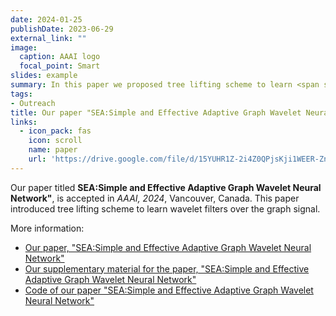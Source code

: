 ```yaml
---
date: 2024-01-25
publishDate: 2023-06-29
external_link: ""
image:
  caption: AAAI logo
  focal_point: Smart
slides: example
summary: In this paper we proposed tree lifting scheme to learn <span style="color:red"> **wavelet filters**</span>
tags:
- Outreach
title: Our paper "SEA:Simple and Effective Adaptive Graph Wavelet Neural Network" got accepted in AAAI, 2024
links:
  - icon_pack: fas
    icon: scroll
    name: paper
    url: 'https://drive.google.com/file/d/15YUHR1Z-2i4Z0QPjsKji1WEER-ZnBsoL/view'
---
```

Our paper titled **SEA:Simple and Effective Adaptive Graph Wavelet Neural Network"**, is accepted in *AAAI, 2024*, Vancouver, Canada. This paper introduced tree lifting scheme to learn wavelet filters over the graph signal. 

More information:
- [Our paper, "SEA:Simple and Effective Adaptive Graph Wavelet Neural Network"](https://drive.google.com/file/d/15YUHR1Z-2i4Z0QPjsKji1WEER-ZnBsoL/view)
- [Our supplementary material for the paper, "SEA:Simple and Effective Adaptive Graph Wavelet Neural Network"](https://drive.google.com/file/d/1R-0uceA6eUMvAq0sJXmQ1k6kucq9dWRF/view) 
- [Code of our paper "SEA:Simple and Effective Adaptive Graph Wavelet Neural Network"](https://github.com/AnonymousTEA/SEA-GWNN)